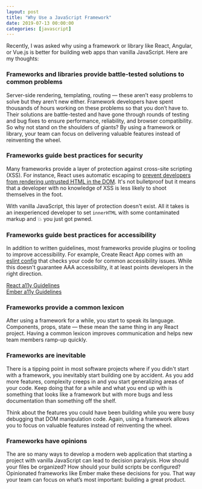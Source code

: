 ```yaml
---
layout: post
title: "Why Use a JavaScript Framework"
date: 2019-07-13 00:00:00
categories: [javascript]
---
```


Recently, I was asked why using a framework or library like React, Angular, or Vue.js is better for building web apps than vanilla JavaScript. Here are my thoughts:

### Frameworks and libraries provide battle-tested solutions to common problems 

Server-side rendering, templating, routing — these aren’t easy problems to solve but they aren’t new either. Framework developers have spent thousands of hours working on these problems so that you don’t have to. Their solutions are battle-tested and have gone through rounds of testing and bug fixes to ensure performance, reliability, and browser compatibility. So why not stand on the shoulders of giants? By using a framework or library, your team can focus on delivering valuable features instead of reinventing the wheel.

### Frameworks guide best practices for security 

Many frameworks provide a layer of protection against cross-site scripting (XSS). For instance, React uses automatic escaping to [prevent developers from rendering untrusted HTML in the DOM](https://reactjs.org/docs/dom-elements.html#dangerouslysetinnerhtml). It's not bulletproof but it means that a developer with no knowledge of XSS is less likely to shoot themselves in the foot. 

With vanilla JavaScript, this layer of protection doesn't exist. All it takes is an inexperienced developer to set `innerHTML` with some contaminated markup and 💥 you just got pwned.

### Frameworks guide best practices for accessibility 

In addition to written guidelines, most frameworks provide plugins or tooling to improve accessibility. For example, Create React App comes with an [eslint config](https://github.com/facebook/create-react-app/blob/master/packages/eslint-config-react-app/README.md#accessibility-checks) that checks your code for common accessibility issues. While this doesn't guarantee AAA accessibility, it at least points developers in the right direction. 

[React a11y Guidelines](https://reactjs.org/docs/accessibility.html)<br>
[Ember a11y Guidelines](https://guides.emberjs.com/release/reference/accessibility-guide/)

### Frameworks provide a common lexicon 

After using a framework for a while, you start to speak its language. Components, props, state — these mean the same thing in any React project. Having a common lexicon improves communication and helps new team members ramp-up quickly.

### Frameworks are inevitable

There is a tipping point in most software projects where if you didn't start with a framework, you inevitably start building one by accident. As you add more features, complexity creeps in and you start generalizing areas of your code. Keep doing that for a while and what you end up with is something that looks like a framework but with more bugs and less documentation than something off the shelf.

Think about the features you could have been building while you were busy debugging that DOM manipulation code. Again, using a framework allows you to focus on valuable features instead of reinventing the wheel.

### Frameworks have opinions

The are so many ways to develop a modern web application that starting a project with vanilla JavaScript can lead to decision paralysis. How should your files be organized? How should your build scripts be configured? Opinionated frameworks like Ember make these decisions for you. That way your team can focus on what’s most important: building a great product.
